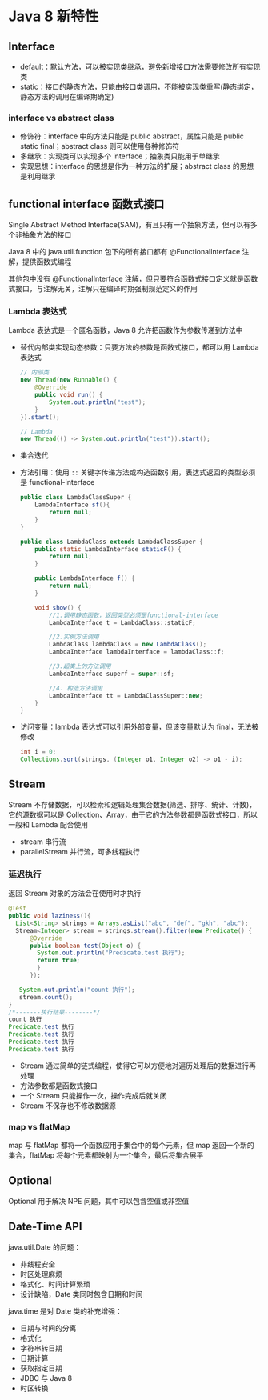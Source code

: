 # Java 8 新特性

## Interface

- default：默认方法，可以被实现类继承，避免新增接口方法需要修改所有实现类
- static：接口的静态方法，只能由接口类调用，不能被实现类重写(静态绑定，静态方法的调用在编译期确定)

### interface vs abstract class

- 修饰符：interface 中的方法只能是 public abstract，属性只能是 public static final；abstract class 则可以使用各种修饰符
- 多继承：实现类可以实现多个 interface；抽象类只能用于单继承
- 实现思想：interface 的思想是作为一种方法的扩展；abstract class 的思想是利用继承

## functional interface 函数式接口

Single Abstract Method Interface(SAM)，有且只有一个抽象方法，但可以有多个非抽象方法的接口

Java 8 中的 java.util.function 包下的所有接口都有 @FunctionalInterface 注解，提供函数式编程

其他包中没有 @FunctionalInterface 注解，但只要符合函数式接口定义就是函数式接口，与注解无关，注解只在编译时期强制规范定义的作用

### Lambda 表达式

Lambda 表达式是一个匿名函数，Java 8 允许把函数作为参数传递到方法中

- 替代内部类实现动态参数：只要方法的参数是函数式接口，都可以用 Lambda 表达式

  ```java
  // 内部类
  new Thread(new Runnable() {
      @Override
      public void run() {
          System.out.println("test");
      }
  }).start();
  
  // Lambda 
  new Thread(() -> System.out.println("test")).start();
  ```

- 集合迭代

- 方法引用：使用 `::` 关键字传递方法或构造函数引用，表达式返回的类型必须是 functional-interface

  ```java
  public class LambdaClassSuper {
      LambdaInterface sf(){
          return null;
      }
  }
  
  public class LambdaClass extends LambdaClassSuper {
      public static LambdaInterface staticF() {
          return null;
      }
  
      public LambdaInterface f() {
          return null;
      }
  
      void show() {
          //1.调用静态函数，返回类型必须是functional-interface
          LambdaInterface t = LambdaClass::staticF;
  
          //2.实例方法调用
          LambdaClass lambdaClass = new LambdaClass();
          LambdaInterface lambdaInterface = lambdaClass::f;
  
          //3.超类上的方法调用
          LambdaInterface superf = super::sf;
  
          //4. 构造方法调用
          LambdaInterface tt = LambdaClassSuper::new;
      }
  }
  ```

- 访问变量：lambda 表达式可以引用外部变量，但该变量默认为 final，无法被修改

  ```java
  int i = 0;
  Collections.sort(strings, (Integer o1, Integer o2) -> o1 - i);
  ```

## Stream

Stream 不存储数据，可以检索和逻辑处理集合数据(筛选、排序、统计、计数)，它的源数据可以是 Collection、Array，由于它的方法参数都是函数式接口，所以一般和 Lambda 配合使用

- stream 串行流
- parallelStream 并行流，可多线程执行

### 延迟执行

返回 Stream 对象的方法会在使用时才执行

```java
@Test
public void laziness(){
  List<String> strings = Arrays.asList("abc", "def", "gkh", "abc");
  Stream<Integer> stream = strings.stream().filter(new Predicate() {
      @Override
      public boolean test(Object o) {
        System.out.println("Predicate.test 执行");
        return true;
        }
      });

   System.out.println("count 执行");
   stream.count();
}
/*-------执行结果--------*/
count 执行
Predicate.test 执行
Predicate.test 执行
Predicate.test 执行
Predicate.test 执行
```

- Stream 通过简单的链式编程，使得它可以方便地对遍历处理后的数据进行再处理
- 方法参数都是函数式接口
- 一个 Stream 只能操作一次，操作完成后就关闭
- Stream 不保存也不修改数据源

### map vs flatMap

map 与 flatMap 都将一个函数应用于集合中的每个元素，但 map 返回一个新的集合，flatMap 将每个元素都映射为一个集合，最后将集合展平

## Optional

Optional 用于解决 NPE 问题，其中可以包含空值或非空值

## Date-Time API

java.util.Date 的问题：

- 非线程安全
- 时区处理麻烦
- 格式化、时间计算繁琐
- 设计缺陷，Date 类同时包含日期和时间

java.time 是对 Date 类的补充增强：

- 日期与时间的分离
- 格式化
- 字符串转日期
- 日期计算
- 获取指定日期
- JDBC 与 Java 8
- 时区转换